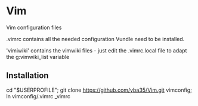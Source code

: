 Vim
===

Vim configuration files

.vimrc contains all the needed configuration
Vundle need to be installed.

'vimiwiki' contains the vimwiki files - just edit the .vimrc.local file to adapt the  g:vimwiki_list variable

Installation
-------------
cd "$USERPROFILE"; git clone https://github.com/yba35/Vim.git vimconfig; ln vimconfig/.vimrc _vimrc




